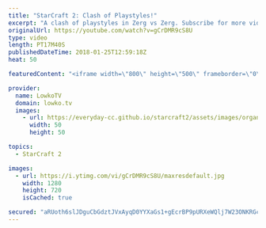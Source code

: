 ```yaml
---
title: "StarCraft 2: Clash of Playstyles!"
excerpt: "A clash of playstyles in Zerg vs Zerg. Subscribe for more videos: http://lowko.tv/youtube The supreme late game: https://goo.gl/oHhD3V  This is a professional match between Reynor and Snute. Both players however, have a completely different playstyle.  Support me on Patreon: http://www.patreon.com/lowkotv"
originalUrl: https://youtube.com/watch?v=gCrDMR9cS8U
type: video
length: PT17M40S
publishedDateTime: 2018-01-25T12:59:18Z
heat: 50

featuredContent: "<iframe width=\"800\" height=\"500\" frameborder=\"0\" src=\"https://www.youtube.com/embed/gCrDMR9cS8U\" allow=\"accelerometer; autoplay; encrypted-media; gyroscope; picture-in-picture\" allowfullscreen></iframe>"

provider:
  name: LowkoTV
  domain: lowko.tv
  images:
    - url: https://everyday-cc.github.io/starcraft2/assets/images/organizations/lowko.tv-50x50.jpg
      width: 50
      height: 50

topics:
  - StarCraft 2

images:
  - url: https://i.ytimg.com/vi/gCrDMR9cS8U/maxresdefault.jpg
    width: 1280
    height: 720
    isCached: true

secured: "aRUoth6slJDguCbGdztJVxAyqD0YYXaGs1+gEcrBP9pURXeWQlj7W23ONKRGcZZHjP/Sh3xwnQR4jZbR6tsCVJg9Xd5C5e9eKY7kC0PpR9cMiQSJnNbfrBpiakMK2eJaB+3a3MhJHLV7fW3yM73Jj0cSXeNX/v0JXRkJ0GT4WAvPVJ+ywf+yfQcAKodK1pzveAPFFQ2WX/lVJzvrK6MntNSFhLFCHCC/AnwzjGdSH5ACdHF3ob/Bt51nSfMLlnD7A8/oCB4rpZWRTdqB3LsBz9ju0VZa7DA/JiEP8GG0VYwyvhA2alX4w0KOIzT3Rparb2DBq5gvWPB3elIQDgOjxraapNz9shAVy7ukkrXTWCmUqANStI24lZsFubsqMgDxN+Ub5d5HyXWV6VcbfgKfO5PptZFKfHiMCXm3OEH+Rzw=;YnVTMWZXYHdWSFvCNVnoJQ=="
---
```


